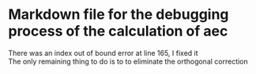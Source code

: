 # Markdown file for the debugging process of the calculation of aec

There was an index out of bound error at line 165, I fixed it  
The only remaining thing to do is to to eliminate the orthogonal correction  
